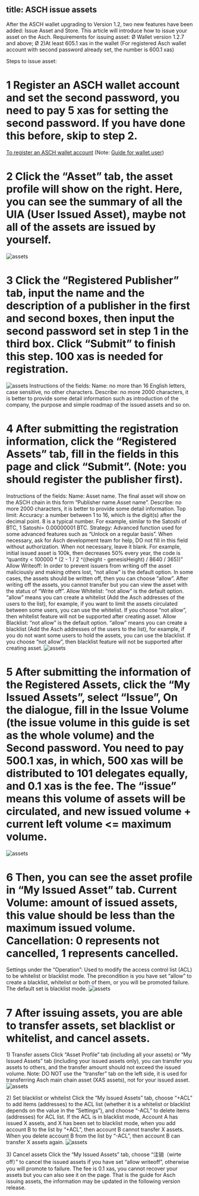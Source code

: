 title:  ASCH issue assets
---

After the ASCH wallet upgrading to Version 1.2, two new features have been added: Issue Asset and Store. This article will introduce how to issue your asset on the Asch.
Requirements for issuing asset:
Ø Wallet version 1.2.7 and above;
Ø 2)At least 605.1 xas in the wallet (For registered Asch wallet account with second password already set, the number is 600.1 xas)

Steps to issue asset:
# 1 Register an ASCH wallet account and set the second password, you need to pay 5 xas for setting the second password. If you have done this before, skip to step 2.
[To register an ASCH wallet account](http://bbs.asch.so/topic/21/%E5%B0%8F%E7%99%BD%E7%8E%A9%E8%BD%ACasch%E8%B4%A6%E6%88%B7%E5%BF%85%E7%9C%8B)
(Note: [Guide for wallet user](http://bbs.asch.so/topic/23/%E9%92%B1%E5%8C%85%E7%94%A8%E6%88%B7%E9%A1%BB%E7%9F%A5))

# 2 Click the “Asset” tab, the asset profile will show on the right. Here, you can see the summary of all the UIA (User Issued Asset), maybe not all of the assets are issued by yourself.
![assets](./assets/assets_1.png)

# 3  Click the “Registered Publisher” tab, input the name and the description of a publisher in the first and second boxes, then input the second password set in step 1 in the third box. Click “Submit” to finish this step. 100 xas is needed for registration.
![assets](./assets/assets_2.png)
Instructions of the fields:
Name: no more than 16 English letters, case sensitive, no other characters.
Describe: no more 2000 characters, it is better to provide some detail information such as introduction of the company, the purpose and simple roadmap of the issued assets and so on.

# 4 After submitting the registration information, click the “Registered Assets” tab, fill in the fields in this page and click “Submit”. (Note: you should register the publisher first).
Instructions of the fields:
Name: Asset name. The final asset will show on the ASCH chain in this form “Publisher name.Asset name”.
Describe: no more 2000 characters, it is better to provide some detail information.
Top limit:
Accuracy: a number between 1 to 16, which is the digit(s) after the decimal point. 8 is a typical number. For example, similar to the Satoshi of BTC, 1 Satoshi= 0.00000001 BTC.
Strategy: Advanced function used for some advanced features such as “Unlock on a regular basis”. When necessary, ask for Asch development team for help, DO not fill in this field without authorization. When not necessary, leave it blank. For example, initial issued asset is 100k, then decreases 50% every year, the code is “quantity < 100000 * (2 - 1 / 2 ^((height - genesisHeight) / 8640 / 365))”
Allow Writeoff: In order to prevent issuers from writing off the asset maliciously and making others lost, “not allow” is the default option. In some cases, the assets should be written off, then you can choose “allow”. After writing off the assets, you cannot transfer but you can view the asset with the status of “Write off”.
Allow Whitelist: “not allow” is the default option. “allow” means you can create a whitelist (Add the Asch addresses of the users to the list), for example, if you want to limit the assets circulated between some users, you can use the whitelist. If you choose “not allow”, then whitelist feature will not be supported after creating asset.
Allow Blacklist: “not allow” is the default option. “allow” means you can create a blacklist (Add the Asch addresses of the users to the list), for example, if you do not want some users to hold the assets, you can use the blacklist. If you choose “not allow”, then blacklist feature will not be supported after creating asset.
![assets](./assets/assets_3.png)

# 5 After submitting the information of the Registered Assets, click the “My Issued Assets”, select “Issue”, On the dialogue, fill in the Issue Volume (the issue volume in this guide is set as the whole volume) and the Second password. You need to pay 500.1 xas, in which, 500 xas will be distributed to 101 delegates equally, and 0.1 xas is the fee. The “issue” means this volume of assets will be circulated, and new issued volume + current left volume <= maximum volume.
![assets](./assets/assets_4.png)

# 6 Then, you can see the asset profile in “My Issued Asset” tab. Current Volume: amount of issued assets, this value should be less than the maximum issued volume. Cancellation: 0 represents not cancelled, 1 represents cancelled.
Settings under the “Operation”: Used to modify the access control list (ACL) to be whitelist or blacklist mode. The precondition is you have set “allow” to create a blacklist, whitelist or both of them, or you will be promoted failure. The default set is blacklist mode.
![assets](./assets/assets_5.png)

# 7 After issuing assets, you are able to transfer assets, set blacklist or whitelist, and cancel assets.
1) Transfer assets
Click “Asset Profile” tab (including all your assets) or “My Issued Assets” tab (including your issued assets only), you can transfer you assets to others, and the transfer amount should not exceed the issued volume.
Note: DO NOT use the “transfer” tab on the left side, it is used for transferring Asch main chain asset (XAS assets), not for your issued asset.
![assets](./assets/assets_6.png)

2) Set blacklist or whitelist
Click the “My Issued Assets” tab, choose “+ACL” to add items (addresses) to the ACL list (whether it is a whitelist or blacklist depends on the value in the “Settings”), and choose “-ACL” to delete items (addresses) for ACL list.
If the ACL is in blacklist mode, Account A has issued X assets, and X has been set to blacklist mode, when you add account B to the list by “+ACL”, then account B cannot transfer X assets. When you delete account B from the list by “-ACL”, then account B can transfer X assets again.
![assets](./assets/assets_8.png)

3) Cancel assets
Click the “My Issued Assets” tab, choose “注销（wirte off）” to cancel the issued assets if you have set “allow writeoff”, otherwise you will promote to failure. The fee is 0.1 xas, you cannot recover your assets but you can also see it on the page.
That is the guide for Asch issuing assets, the information may be updated in the following version release.


